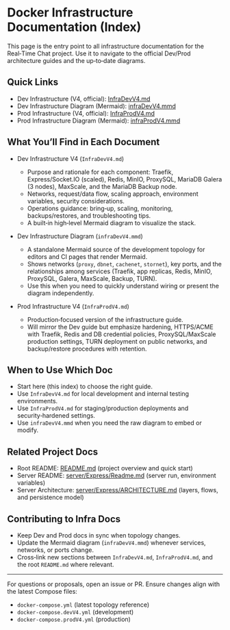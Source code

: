 # Docker Infrastructure Documentation (Index)
 
 This page is the entry point to all infrastructure documentation for the Real‑Time Chat project. Use it to navigate to the official Dev/Prod architecture guides and the up‑to‑date diagrams.
 
 ## Quick Links
 
 - Dev Infrastructure (V4, official): [InfraDevV4.md](./V4/InfraDevV4.md)
 - Dev Infrastructure Diagram (Mermaid): [infraDevV4.mmd](./V4/infraDevV4.mmd)
 - Prod Infrastructure (V4, official): [InfraProdV4.md](./V4/InfraProdV4.md)
 - Prod Infrastructure Diagram (Mermaid): [infraProdV4.mmd](./V4/infraProdV4.mmd)
 
 ## What You’ll Find in Each Document
 
 - Dev Infrastructure V4 (`InfraDevV4.md`)
   - Purpose and rationale for each component: Traefik, Express/Socket.IO (scaled), Redis, MinIO, ProxySQL, MariaDB Galera (3 nodes), MaxScale, and the MariaDB Backup node.
   - Networks, request/data flow, scaling approach, environment variables, security considerations.
   - Operations guidance: bring‑up, scaling, monitoring, backups/restores, and troubleshooting tips.
   - A built‑in high‑level Mermaid diagram to visualize the stack.
 
 - Dev Infrastructure Diagram (`infraDevV4.mmd`)
   - A standalone Mermaid source of the development topology for editors and CI pages that render Mermaid.
   - Shows networks (`proxy`, `dbnet`, `cachenet`, `stornet`), key ports, and the relationships among services (Traefik, app replicas, Redis, MinIO, ProxySQL, Galera, MaxScale, Backup, TURN).
   - Use this when you need to quickly understand wiring or present the diagram independently.
 
 - Prod Infrastructure V4 (`InfraProdV4.md`)
   - Production‑focused version of the infrastructure guide.
   - Will mirror the Dev guide but emphasize hardening, HTTPS/ACME with Traefik, Redis and DB credential policies, ProxySQL/MaxScale production settings, TURN deployment on public networks, and backup/restore procedures with retention.
 
 ## When to Use Which Doc
 
 - Start here (this index) to choose the right guide.
 - Use `InfraDevV4.md` for local development and internal testing environments.
 - Use `InfraProdV4.md` for staging/production deployments and security‑hardened settings.
 - Use `infraDevV4.mmd` when you need the raw diagram to embed or modify.
 
 ## Related Project Docs
 
 - Root README: [README.md](../README.md) (project overview and quick start)
 - Server README: [server/Express/Readme.md](../server/Express/Readme.md) (server run, environment variables)
 - Server Architecture: [server/Express/ARCHITECTURE.md](../server/Express/ARCHITECTURE.md) (layers, flows, and persistence model)
 
 ## Contributing to Infra Docs
 
 - Keep Dev and Prod docs in sync when topology changes.
 - Update the Mermaid diagram (`infraDevV4.mmd`) whenever services, networks, or ports change.
 - Cross‑link new sections between `InfraDevV4.md`, `InfraProdV4.md`, and the root `README.md` where relevant.
 
 ---
 
 For questions or proposals, open an issue or PR. Ensure changes align with the latest Compose files:
 - `docker-compose.yml` (latest topology reference)
 - `docker-compose.devV4.yml` (development)
 - `docker-compose.prodV4.yml` (production)
 